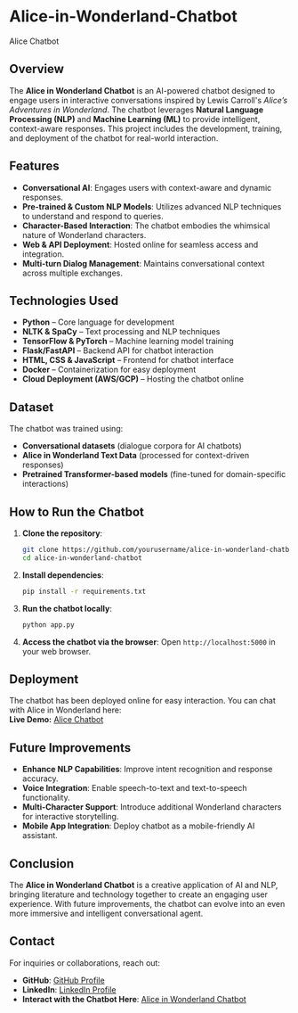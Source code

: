 # Alice-in-Wonderland-Chatbot
Alice Chatbot

## Overview
The **Alice in Wonderland Chatbot** is an AI-powered chatbot designed to engage users in interactive conversations inspired by Lewis Carroll's *Alice’s Adventures in Wonderland*. The chatbot leverages **Natural Language Processing (NLP)** and **Machine Learning (ML)** to provide intelligent, context-aware responses. This project includes the development, training, and deployment of the chatbot for real-world interaction.

## Features
- **Conversational AI**: Engages users with context-aware and dynamic responses.
- **Pre-trained & Custom NLP Models**: Utilizes advanced NLP techniques to understand and respond to queries.
- **Character-Based Interaction**: The chatbot embodies the whimsical nature of Wonderland characters.
- **Web & API Deployment**: Hosted online for seamless access and integration.
- **Multi-turn Dialog Management**: Maintains conversational context across multiple exchanges.

## Technologies Used
- **Python** – Core language for development
- **NLTK & SpaCy** – Text processing and NLP techniques
- **TensorFlow & PyTorch** – Machine learning model training
- **Flask/FastAPI** – Backend API for chatbot interaction
- **HTML, CSS & JavaScript** – Frontend for chatbot interface
- **Docker** – Containerization for easy deployment
- **Cloud Deployment (AWS/GCP)** – Hosting the chatbot online

## Dataset
The chatbot was trained using:
- **Conversational datasets** (dialogue corpora for AI chatbots)
- **Alice in Wonderland Text Data** (processed for context-driven responses)
- **Pretrained Transformer-based models** (fine-tuned for domain-specific interactions)

## How to Run the Chatbot
1. **Clone the repository**:
   ```sh
   git clone https://github.com/yourusername/alice-in-wonderland-chatbot.git
   cd alice-in-wonderland-chatbot
   ```
2. **Install dependencies**:
   ```sh
   pip install -r requirements.txt
   ```
3. **Run the chatbot locally**:
   ```sh
   python app.py
   ```
4. **Access the chatbot via the browser**:
   Open `http://localhost:5000` in your web browser.

## Deployment
The chatbot has been deployed online for easy interaction. You can chat with Alice in Wonderland here:  
**Live Demo:** [Alice Chatbot](http://localhost:8501/)

## Future Improvements
- **Enhance NLP Capabilities**: Improve intent recognition and response accuracy.
- **Voice Integration**: Enable speech-to-text and text-to-speech functionality.
- **Multi-Character Support**: Introduce additional Wonderland characters for interactive storytelling.
- **Mobile App Integration**: Deploy chatbot as a mobile-friendly AI assistant.

## Conclusion
The **Alice in Wonderland Chatbot** is a creative application of AI and NLP, bringing literature and technology together to create an engaging user experience. With future improvements, the chatbot can evolve into an even more immersive and intelligent conversational agent.

## Contact
For inquiries or collaborations, reach out:
- **GitHub**: [GitHub Profile](https://github.com/ChristabelJohnny)
- **LinkedIn**: [LinkedIn Profile](https://www.linkedin.com/in/christabeljohnny)
- **Interact with the Chatbot Here**: [Alice in Wonderland Chatbot](http://localhost:8501/.com)

